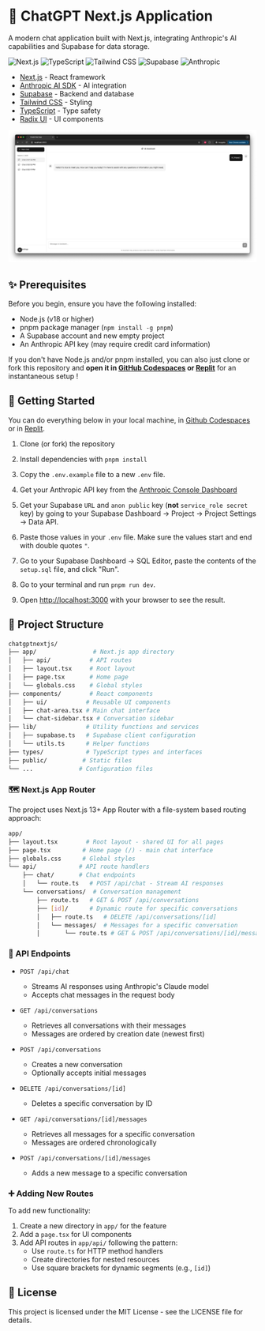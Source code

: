 # 🤖 ChatGPT Next.js Application

A modern chat application built with Next.js, integrating Anthropic's AI capabilities and Supabase for data storage.

![Next.js](https://img.shields.io/badge/Next.js-000000?style=for-the-badge&logo=next.js&logoColor=white)
![TypeScript](https://img.shields.io/badge/TypeScript-007ACC?style=for-the-badge&logo=typescript&logoColor=white)
![Tailwind CSS](https://img.shields.io/badge/Tailwind_CSS-38B2AC?style=for-the-badge&logo=tailwind-css&logoColor=white)
![Supabase](https://img.shields.io/badge/Supabase-3ECF8E?style=for-the-badge&logo=supabase&logoColor=white)
![Anthropic](https://img.shields.io/badge/Anthropic-6B46C1?style=for-the-badge&logo=anthropic&logoColor=white)

- [Next.js](https://nextjs.org/) - React framework
- [Anthropic AI SDK](https://www.anthropic.com/) - AI integration
- [Supabase](https://supabase.com/) - Backend and database
- [Tailwind CSS](https://tailwindcss.com/) - Styling
- [TypeScript](https://www.typescriptlang.org/) - Type safety
- [Radix UI](https://www.radix-ui.com/) - UI components

![](public/capture.png)

## ✨ Prerequisites

Before you begin, ensure you have the following installed:

- Node.js (v18 or higher)
- pnpm package manager (`npm install -g pnpm`)
- A Supabase account and new empty project
- An Anthropic API key (may require credit card information)

If you don't have Node.js and/or pnpm installed, you can also just clone or fork this repository and **open it in [GitHub Codespaces](https://github.com/codespaces) or [Replit](https://replit.com)** for an instantaneous setup !

## 🚀 Getting Started

You can do everything below in your local machine, in [Github Codespaces](https://github.com/codespaces) or in [Replit](https://replit.com).

1. Clone (or fork) the repository

2. Install dependencies with `pnpm install`

3. Copy the `.env.example` file to a new `.env` file.

4. Get your Anthropic API key from the [Anthropic Console Dashboard](https://console.anthropic.com/dashboard)

5. Get your Supabase `URL` and `anon public` key (**not** `service_role secret` key) by going to your Supabase Dashboard -> Project -> Project Settings -> Data API.

6. Paste those values in your `.env` file. Make sure the values start and end with double quotes `"`.

7. Go to your Supabase Dashboard -> SQL Editor, paste the contents of the `setup.sql` file, and click "Run".

8. Go to your terminal and run `pnpm run dev`.

9. Open [http://localhost:3000](http://localhost:3000) with your browser to see the result.

## 📁 Project Structure

```bash
chatgptnextjs/
├── app/                # Next.js app directory
│   ├── api/           # API routes
│   ├── layout.tsx     # Root layout
│   ├── page.tsx       # Home page
│   └── globals.css    # Global styles
├── components/        # React components
│   ├── ui/           # Reusable UI components
│   ├── chat-area.tsx # Main chat interface
│   └── chat-sidebar.tsx # Conversation sidebar
├── lib/              # Utility functions and services
│   ├── supabase.ts   # Supabase client configuration
│   └── utils.ts      # Helper functions
├── types/            # TypeScript types and interfaces
├── public/          # Static files
└── ...             # Configuration files
```

### 🗺️ Next.js App Router

The project uses Next.js 13+ App Router with a file-system based routing approach:

```bash
app/
├── layout.tsx        # Root layout - shared UI for all pages
├── page.tsx         # Home page (/) - main chat interface
├── globals.css      # Global styles
└── api/            # API route handlers
    ├── chat/       # Chat endpoints
    │   └── route.ts   # POST /api/chat - Stream AI responses
    └── conversations/  # Conversation management
        ├── route.ts   # GET & POST /api/conversations
        ├── [id]/      # Dynamic route for specific conversations
        │   ├── route.ts   # DELETE /api/conversations/[id]
        │   └── messages/  # Messages for a specific conversation
        │       └── route.ts # GET & POST /api/conversations/[id]/messages
```

### 📍 API Endpoints

- `POST /api/chat`

  - Streams AI responses using Anthropic's Claude model
  - Accepts chat messages in the request body

- `GET /api/conversations`

  - Retrieves all conversations with their messages
  - Messages are ordered by creation date (newest first)

- `POST /api/conversations`

  - Creates a new conversation
  - Optionally accepts initial messages

- `DELETE /api/conversations/[id]`

  - Deletes a specific conversation by ID

- `GET /api/conversations/[id]/messages`

  - Retrieves all messages for a specific conversation
  - Messages are ordered chronologically

- `POST /api/conversations/[id]/messages`
  - Adds a new message to a specific conversation

### ➕ Adding New Routes

To add new functionality:

1. Create a new directory in `app/` for the feature
2. Add a `page.tsx` for UI components
3. Add API routes in `app/api/` following the pattern:
   - Use `route.ts` for HTTP method handlers
   - Create directories for nested resources
   - Use square brackets for dynamic segments (e.g., `[id]`)

## 📝 License

This project is licensed under the MIT License - see the LICENSE file for details.
